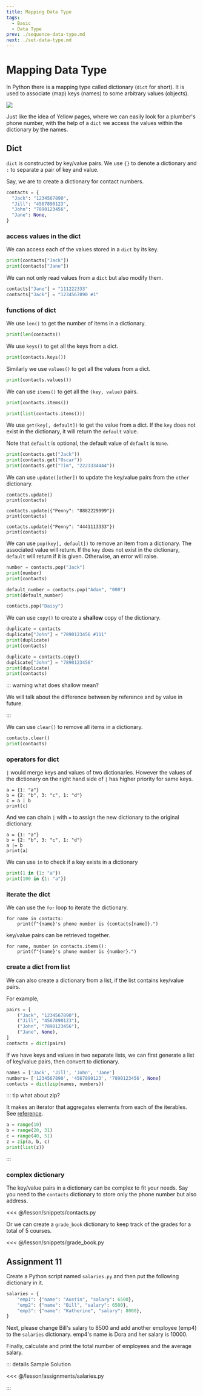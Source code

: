 ```yaml
---
title: Mapping Data Type
tags:
  - Basic
  - Data Type
prev: ./sequence-data-type.md
next: ./set-data-type.md
---
```


# Mapping Data Type

<TagLinks />

In Python there is a mapping type called dictionary (`dict` for short).
It is used to associate (map) keys (names) to some arbitrary values (objects).

![](https://im-media.voltron.voanews.com/Drupal/01live-166/styles/892x501/s3/2019-04/00828C8B-CA04-42A3-B40A-33CA36B69C3D.jpg?itok=hjQ8EFZo)

Just like the idea of Yellow pages,
where we can easily look for a plumber's phone number,
with the help of a `dict` we access the values within the dictionary by the names.

## Dict

`dict` is constructed by key/value pairs. We use `{}` to denote a dictionary and `:` to separate a pair of key and value.

Say, we are to create a dictionary for contact numbers.

```python
contacts = {
  "Jack": "1234567890",
  "Jill": "4567890123",
  "John": "7890123456",
  "Jane": None,
}
```

### access values in the dict

We can access each of the values stored in a `dict` by its key.

```python
print(contacts["Jack"])
print(contacts["Jane"])
```

We can not only read values from a `dict` but also modify them.

```python
contacts["Jane"] = "111222333"
contacts["Jack"] = "1234567890 #1"
```

### functions of dict

We use `len()` to get the number of items in a dictionary.

```python
print(len(contacts))
```

We use `keys()` to get all the keys from a dict.

```python
print(contacts.keys())
```

Similarly we use `values()` to get all the values from a dict.

```python
print(contacts.values())
```

We can use `items()` to get all the `(key, value)` pairs.

```python
print(contacts.items())

print(list(contacts.items()))
```

We use `get(key[, default])` to get the value from a dict.
If the `key` does not exist in the dictionary, it will return the `default` value.

Note that `default` is optional, the default value of `default` is `None`.

```python
print(contacts.get("Jack"))
print(contacts.get("Oscar"))
print(contacts.get("Tim", "2223334444"))
```

We can use `update([other])` to update the key/value pairs from the `other` dictionary.

```python{1,4,7}
contacts.update()
print(contacts)

contacts.update({"Penny": "8882229999"})
print(contacts)

contacts.update({"Penny": "4441113333"})
print(contacts)
```

We can use `pop(key[, default])` to remove an item from a dictionary.
The associated value will return.
If the `key` does not exist in the dictionary, `default` will return if it is given.
Otherwise, an error will raise.

```python
number = contacts.pop("Jack")
print(number)
print(contacts)

default_number = contacts.pop("Adam", "000")
print(default_number)

contacts.pop("Daisy")
```

We can use `copy()` to create a **shallow** copy of the dictionary.

```python
duplicate = contacts
duplicate["John"] = "7890123456 #111"
print(duplicate)
print(contacts)

duplicate = contacts.copy()
duplicate["John"] = "7890123456"
print(duplicate)
print(contacts)
```

::: warning what does shallow mean?

We will talk about the difference between by reference and by value in future.

:::

We can use `clear()` to remove all items in a dictionary.

```python
contacts.clear()
print(contacts)
```

### operators for dict

`|` would merge keys and values of two dictionaries. However the values of the dictionary on the right hand side of `|` has higher priority for same keys.

```python{3}
a = {1: "a"}
b = {2: "b", 3: "c", 1: "d"}
c = a | b
print(c)
```

And we can chain `|` with `=` to assign the new dictionary to the original dictionary.

```python{3}
a = {1: "a"}
b = {2: "b", 3: "c", 1: "d"}
a |= b
print(a)
```

We can use `in` to check if a key exists in a dictionary

```python
print(1 in {1: "a"})
print(100 in {1: "a"})
```

### iterate the dict

We can use the `for` loop to iterate the dictionary.

```python{1}
for name in contacts:
    print(f"{name}'s phone number is {contacts[name]}.")
```

key/value pairs can be retrieved together.

```python{1}
for name, number in contacts.items():
    print(f"{name}'s phone number is {number}.")
```

### create a dict from list

We can also create a dictionary from a list, if the list contains key/value pairs.

For example,

```python
pairs = [
    ("Jack", "1234567890"),
    ("Jill", "4567890123"),
    ("John", "7890123456"),
    ("Jane", None),
]
contacts = dict(pairs)
```

If we have keys and values in two separate lists, we can first generate a list of key/value pairs, then convert to dictionary.

```python
names = ['Jack', 'Jill', 'John', 'Jane']
numbers= ['1234567890', '4567890123', '7890123456', None]
contacts = dict(zip(names, numbers))
```

::: tip what about zip?

It makes an iterator that aggregates elements from each of the iterables. See [reference](https://docs.python.org/3/library/functions.html#zip).

```python
a = range(10)
b = range(20, 31)
c = range(40, 51)
z = zip(a, b, c)
print(list(z))
```

:::

### complex dictionary

The key/value pairs in a dictionary can be complex to fit your needs.
Say you need to the `contacts` dictionary to store only the phone number but also address.

<<< @/lesson/snippets/contacts.py

Or we can create a `grade_book` dictionary to keep track of the grades for a total of 5 courses.

<<< @/lesson/snippets/grade_book.py

## Assignment 11

Create a Python script named `salaries.py` and then put the following dictionary in it.

```python
salaries = {
    "emp1": {"name": "Austin", "salary": 6500},
    "emp2": {"name": "Bill", "salary": 6500},
    "emp3": {"name": "Katherine", "salary": 8000},
}
```

Next, please change Bill's salary to 8500 and add another employee (emp4) to the `salaries` dictionary. emp4's name is Dora and her salary is 10000.

Finally, calculate and print the total number of employees and the average salary.

::: details Sample Solution

<<< @/lesson/assignments/salaries.py

:::
